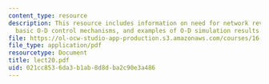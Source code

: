 ```yaml
---
content_type: resource
description: This resource includes information on need for network revenue management,
  basic O-D control mechanisms, and examples of O-D simulation results.
file: https://ol-ocw-studio-app-production.s3.amazonaws.com/courses/16-75j-airline-management-spring-2006/021cc8536da3b1ab8d8dba2c90e3a486_lect20.pdf
file_type: application/pdf
resourcetype: Document
title: lect20.pdf
uid: 021cc853-6da3-b1ab-8d8d-ba2c90e3a486
---
```

